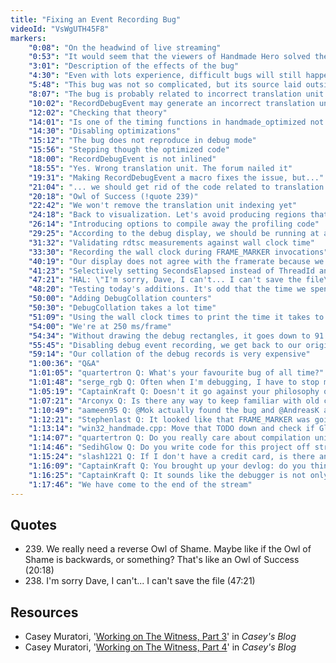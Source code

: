```yaml
---
title: "Fixing an Event Recording Bug"
videoId: "VsWgUTH45F8"
markers:
    "0:08": "On the headwind of live streaming"
    "0:53": "It would seem that the viewers of Handmade Hero solved the bug from the last stream"
    "3:01": "Description of the effects of the bug"
    "4:30": "Even with lots experience, difficult bugs will still happen"
    "5:48": "This bug was not so complicated, but its source laid outside what we considered to be the set of probable causes"
    "8:07": "The bug is probably related to incorrect translation unit indices"
    "10:02": "RecordDebugEvent may generate an incorrect translation unit index if it's not inlined by the compiler"
    "12:02": "Checking that theory"
    "14:01": "Is one of the timing functions in handmade_optimized not working properly?"
    "14:30": "Disabling optimizations"
    "15:12": "The bug does not reproduce in debug mode"
    "15:56": "Stepping though the optimized code"
    "18:00": "RecordDebugEvent is not inlined"
    "18:55": "Yes. Wrong translation unit. The forum nailed it"
    "19:31": "Making RecordDebugEvent a macro fixes the issue, but..."
    "21:04": "... we should get rid of the code related to translation unit indices anyways; it introduces too much complexity and opens the door to subtle bugs"
    "20:18": "Owl of Success (!quote 239)"
    "22:42": "We won't remove the translation unit indexing yet"
    "24:18": "Back to visualization. Let's avoid producing regions that would be invisible in our debug plots"
    "26:14": "Introducing options to compile away the profiling code"
    "29:25": "According to the debug display, we should be running at a higher framerate"
    "31:32": "Validating rdtsc measurements against wall clock time"
    "33:30": "Recording the wall clock during FRAME_MARKER invocations"
    "40:19": "Our display does not agree with the framerate because we are not taking into consideration the time it takes to collate debug records"
    "41:23": "Selectively setting SecondsElapsed instead of ThreadId and core index"
    "47:21": "HAL: \"I'm sorry, Dave, I can't... I can't save the file\" (!quote 238)"
    "48:20": "Testing today's additions. It's odd that the time we spend inside FrameWait and FrameDisplay went up"
    "50:00": "Adding DebugCollation counters"
    "50:30": "DebugCollation takes a lot time"
    "51:09": "Using the wall clock times to print the time it takes to draw a frame"
    "54:00": "We're at 250 ms/frame"
    "54:34": "Without drawing the debug rectangles, it goes down to 91 ms/frame"
    "55:45": "Disabling debug event recording, we get back to our original performance"
    "59:14": "Our collation of the debug records is very expensive"
    "1:00:36": "Q&A"
    "1:01:05": "quartertron Q: What's your favourite bug of all time?"
    "1:01:48": "serge_rgb Q: Often when I'm debugging, I have to stop myself from changing stuff at random because of mental laziness, hoping for \"an even number of sign errors\". Do you ever have that urge? If so, has it diminished as you have become more experienced? [see Resources]"
    "1:05:19": "CaptainKraft Q: Doesn't it go against your philosophy of \"write the code as you need it\" to make a debugger like this before the game needs much debugging?"
    "1:07:21": "Arconyx Q: Is there any way to keep familiar with old code or is working with it frequently the only way?"
    "1:10:49": "aameen95 Q: @Mok actually found the bug and @AndreasK actually figured why it is causing what was happening by looking at the assembly. The compiler decided to not inline the call in the constructor and inline it in the destructor so the start marker is wrong and the end marker is right"
    "1:12:21": "Stephenlast Q: It looked like that FRAME_MARKER was going past this TODO: \"// TODO(casey): Move this to a global variable so that there can be timers below this one?\""
    "1:13:14": "win32_handmade.cpp: Move that TODO down and check if GlobalDebugTable exists"
    "1:14:07": "quartertron Q: Do you really care about compilation units or just threads? Hash the thread IDs"
    "1:14:46": "SedihGlow Q: Do you write code for this project off stream, for fun or speed?"
    "1:15:24": "slash1221 Q: If I don't have a credit card, is there another way to buy it?"
    "1:16:09": "CaptainKraft Q: You brought up your devlog: do you think that writing a devlog is good for the writer, the readers, or both?"
    "1:16:25": "CaptainKraft Q: It sounds like the debugger is not only a tool to find out what is going wrong, but to detect when things are going to go wrong. Is that a fair assumption? I never thought of a debugger as something that keeps me \"situationally aware\". That sounds like a great idea"
    "1:17:46": "We have come to the end of the stream"
---
```


## Quotes

* 239\. We really need a reverse Owl of Shame. Maybe like if the Owl of Shame is backwards, or something? That's like an Owl of Success (20:18)
* 238\. I'm sorry Dave, I can't... I can't save the file (47:21)

## Resources

* Casey Muratori, '[Working on The Witness, Part 3](http://mollyrocket.com/casey/stream_0008.html)' in *Casey's Blog*
* Casey Muratori, '[Working on The Witness, Part 4](http://mollyrocket.com/casey/stream_0009.html)' in *Casey's Blog*
